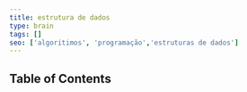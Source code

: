 ```yaml
---
title: estrutura de dados
type: brain
tags: []
seo: ['algoritimos', 'programação','estruturas de dados']
---
```


## Table of Contents
